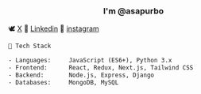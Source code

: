 <h3 align="center">I'm @asapurbo</h3>

<p align="left">
🕊️ <a href="https://twitter.com/asapurbo_" target="blank">X</a>
💼 <a href="https://linkedin.com/in/asapurbo" target="blank">Linkedin</a>
📸 <a href="https://instagram.com/asapurbo_" target="blank">instagram</a>
</p>

```txt
🧠 Tech Stack

- Languages:     JavaScript (ES6+), Python 3.x
- Frontend:      React, Redux, Next.js, Tailwind CSS
- Backend:       Node.js, Express, Django
- Databases:     MongoDB, MySQL
```

